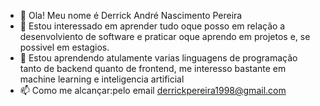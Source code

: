 - 👋 Ola! Meu nome é Derrick André Nascimento Pereira
- 👀 Estou interessado em aprender tudo oque posso em relação a desenvolviento de software e praticar oque aprendo em projetos e, se possivel em estagios.
- 🌱 Estou aprendendo atulamente varias linguagens de programação tanto de backend quanto de frontend, me interesso bastante em machine learning e inteligencia artificial
- 📫 Como me alcançar:pelo email derrickpereira1998@gmail.com

<!---
DerrickPereira1998/DerrickPereira1998 is a ✨ special ✨ repository because its `README.md` (this file) appears on your GitHub profile.
You can click the Preview link to take a look at your changes.
--->
